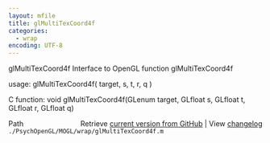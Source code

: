 ```yaml
---
layout: mfile
title: glMultiTexCoord4f
categories:
  - wrap
encoding: UTF-8
---
```


glMultiTexCoord4f  Interface to OpenGL function glMultiTexCoord4f  

usage:  glMultiTexCoord4f( target, s, t, r, q )  

C function:  void glMultiTexCoord4f(GLenum target, GLfloat s, GLfloat t, GLfloat r, GLfloat q)  


<div class="code_header" style="text-align:right;">
  <span style="float:left;">Path&nbsp;&nbsp;</span> <span class="counter">Retrieve <a href=
  "https://raw.github.com/Psychtoolbox-3/Psychtoolbox-3/beta/./PsychOpenGL/MOGL/wrap/glMultiTexCoord4f.m">current version from GitHub</a> | View <a href=
  "https://github.com/Psychtoolbox-3/Psychtoolbox-3/commits/beta/./PsychOpenGL/MOGL/wrap/glMultiTexCoord4f.m">changelog</a></span>
</div>
<div class="code">
  <code>./PsychOpenGL/MOGL/wrap/glMultiTexCoord4f.m</code>
</div>
